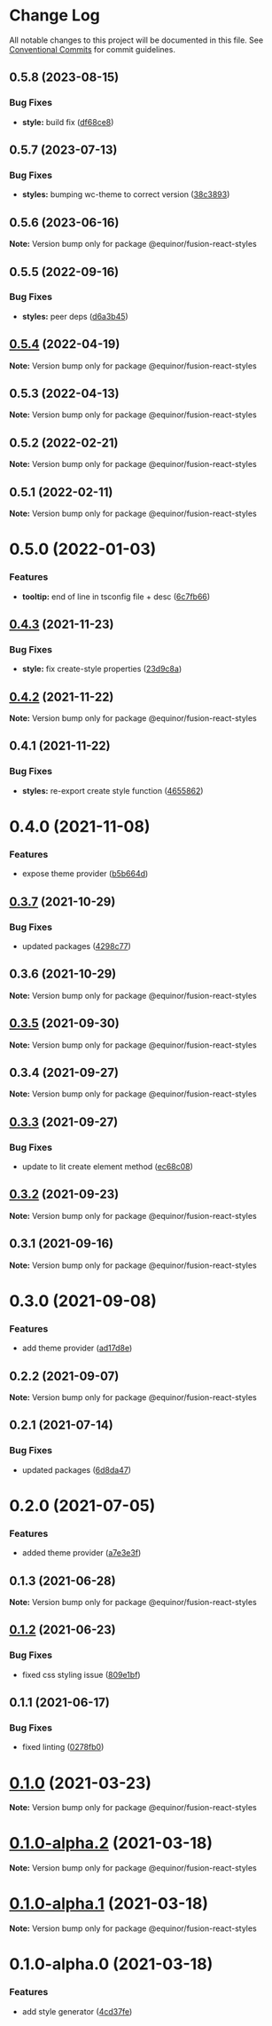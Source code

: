 # Change Log

All notable changes to this project will be documented in this file.
See [Conventional Commits](https://conventionalcommits.org) for commit guidelines.

## 0.5.8 (2023-08-15)


### Bug Fixes

* **style:** build fix ([df68ce8](https://github.com/equinor/fusion-react-components/commit/df68ce8ebc92381a566eed2057204ea2047be703))





## 0.5.7 (2023-07-13)


### Bug Fixes

* **styles:** bumping wc-theme to correct version ([38c3893](https://github.com/equinor/fusion-react-components/commit/38c38930cb27e117d1138f1814386e40bc708a1c))





## 0.5.6 (2023-06-16)

**Note:** Version bump only for package @equinor/fusion-react-styles





## 0.5.5 (2022-09-16)


### Bug Fixes

* **styles:** peer deps ([d6a3b45](https://github.com/equinor/fusion-react-components/commit/d6a3b4579144bdd12c1e8bfa5760e66be288ed7f))





## [0.5.4](https://github.com/equinor/fusion-react-components/compare/@equinor/fusion-react-styles@0.5.3...@equinor/fusion-react-styles@0.5.4) (2022-04-19)

**Note:** Version bump only for package @equinor/fusion-react-styles





## 0.5.3 (2022-04-13)

**Note:** Version bump only for package @equinor/fusion-react-styles





## 0.5.2 (2022-02-21)

**Note:** Version bump only for package @equinor/fusion-react-styles





## 0.5.1 (2022-02-11)

**Note:** Version bump only for package @equinor/fusion-react-styles





# 0.5.0 (2022-01-03)


### Features

* **tooltip:** end of line in tsconfig file + desc ([6c7fb66](https://github.com/equinor/fusion-react-components/commit/6c7fb66983274868c455df32609b3baa68b832e0))





## [0.4.3](https://github.com/equinor/fusion-react-components/compare/@equinor/fusion-react-styles@0.4.2...@equinor/fusion-react-styles@0.4.3) (2021-11-23)


### Bug Fixes

* **style:** fix create-style properties ([23d9c8a](https://github.com/equinor/fusion-react-components/commit/23d9c8a9d3831e5beca9b5ff58e951bd1ba1e809))





## [0.4.2](https://github.com/equinor/fusion-react-components/compare/@equinor/fusion-react-styles@0.4.1...@equinor/fusion-react-styles@0.4.2) (2021-11-22)

**Note:** Version bump only for package @equinor/fusion-react-styles





## 0.4.1 (2021-11-22)


### Bug Fixes

* **styles:** re-export create style function ([4655862](https://github.com/equinor/fusion-react-components/commit/4655862aa2388675a02bbde8d9b89dcee7aa67cd))





# 0.4.0 (2021-11-08)


### Features

* expose theme provider ([b5b664d](https://github.com/equinor/fusion-react-components/commit/b5b664dadfcd34bd3f9312bc44bfa21f328a6462))





## [0.3.7](https://github.com/equinor/fusion-react-components/compare/@equinor/fusion-react-styles@0.3.6...@equinor/fusion-react-styles@0.3.7) (2021-10-29)


### Bug Fixes

* updated packages ([4298c77](https://github.com/equinor/fusion-react-components/commit/4298c778c4c5385398a92d8b71feee3b17ba64c0))





## 0.3.6 (2021-10-29)

**Note:** Version bump only for package @equinor/fusion-react-styles





## [0.3.5](https://github.com/equinor/fusion-react-components/compare/@equinor/fusion-react-styles@0.3.4...@equinor/fusion-react-styles@0.3.5) (2021-09-30)

**Note:** Version bump only for package @equinor/fusion-react-styles





## 0.3.4 (2021-09-27)

**Note:** Version bump only for package @equinor/fusion-react-styles





## [0.3.3](https://github.com/equinor/fusion-react-components/compare/@equinor/fusion-react-styles@0.3.2...@equinor/fusion-react-styles@0.3.3) (2021-09-27)


### Bug Fixes

* update to lit create element method ([ec68c08](https://github.com/equinor/fusion-react-components/commit/ec68c08d5cbcba43a1b8ca064cccc73662f17421))





## [0.3.2](https://github.com/equinor/fusion-react-components/compare/@equinor/fusion-react-styles@0.3.1...@equinor/fusion-react-styles@0.3.2) (2021-09-23)

**Note:** Version bump only for package @equinor/fusion-react-styles





## 0.3.1 (2021-09-16)

**Note:** Version bump only for package @equinor/fusion-react-styles





# 0.3.0 (2021-09-08)


### Features

* add theme provider ([ad17d8e](https://github.com/equinor/fusion-react-components/commit/ad17d8e4938ae0057e53fe64edbe084406f28c5f))





## 0.2.2 (2021-09-07)

**Note:** Version bump only for package @equinor/fusion-react-styles





## 0.2.1 (2021-07-14)


### Bug Fixes

* updated packages ([6d8da47](https://github.com/equinor/fusion-react-components/commit/6d8da478103a94b34a3e0a3d107633f77ef4e7aa))





# 0.2.0 (2021-07-05)


### Features

* added theme provider ([a7e3e3f](https://github.com/equinor/fusion-react-components/commit/a7e3e3f0657ce4d5659bb387ca71d823242df20f))





## 0.1.3 (2021-06-28)

**Note:** Version bump only for package @equinor/fusion-react-styles





## [0.1.2](https://github.com/equinor/fusion-react-components/compare/@equinor/fusion-react-styles@0.1.1...@equinor/fusion-react-styles@0.1.2) (2021-06-23)


### Bug Fixes

* fixed css styling issue ([809e1bf](https://github.com/equinor/fusion-react-components/commit/809e1bfaac0a99d0bda3b32d49d51e2043428171))





## 0.1.1 (2021-06-17)


### Bug Fixes

* fixed linting ([0278fb0](https://github.com/equinor/fusion-react-components/commit/0278fb00da66f4cf6be855fc66eaa06074806465))





# [0.1.0](https://github.com/equinor/fusion-react-components/compare/@equinor/fusion-react-styles@0.1.0-alpha.2...@equinor/fusion-react-styles@0.1.0) (2021-03-23)

**Note:** Version bump only for package @equinor/fusion-react-styles





# [0.1.0-alpha.2](https://github.com/equinor/fusion-react-components/compare/@equinor/fusion-react-styles@0.1.0-alpha.1...@equinor/fusion-react-styles@0.1.0-alpha.2) (2021-03-18)

**Note:** Version bump only for package @equinor/fusion-react-styles





# [0.1.0-alpha.1](https://github.com/equinor/fusion-react-components/compare/@equinor/fusion-react-styles@0.1.0-alpha.0...@equinor/fusion-react-styles@0.1.0-alpha.1) (2021-03-18)

**Note:** Version bump only for package @equinor/fusion-react-styles





# 0.1.0-alpha.0 (2021-03-18)


### Features

* add style generator ([4cd37fe](https://github.com/equinor/fusion-react-components/commit/4cd37fe2f87ed90bd46f7a72921e6a2b4c5ea3a0))
